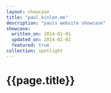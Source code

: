 ```yaml
---
layout: showcase
title: "paul.kinlan.me"
description: "pauls website showcase"
showcase:
  written_on: 2014-01-01
  updated_on: 2014-02-02
  featured: true
collection: spotlight
---
```


<h1>{{page.title}}</h1>